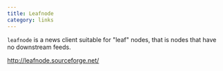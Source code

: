 ```yaml
---
title: Leafnode
category: links
---
```


`leafnode` is a news client suitable for "leaf" nodes, that is nodes that have no downstream feeds.

http://leafnode.sourceforge.net/
